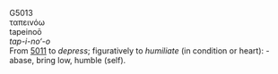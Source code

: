 <body>
  <p>G5013<br>  ταπεινόω  <br> tapeinoō  <br><i>tap-i-no‘-o </i><br>From <a href="g5011.htm">5011</a>  to <i>depress</i>; figuratively to <i>humiliate</i> (in condition or heart): - abase, bring low, humble (self).<br></p>
 </body>